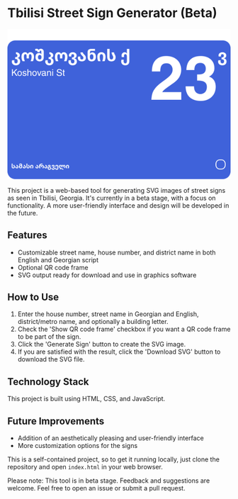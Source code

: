 # Tbilisi Street Sign Generator (Beta)

![Example Street Sign](./exprt-exmple-Koshkovani-street.svg)

This project is a web-based tool for generating SVG images of street signs as seen in Tbilisi, Georgia. It's currently in a beta stage, with a focus on functionality. A more user-friendly interface and design will be developed in the future.

## Features

- Customizable street name, house number, and district name in both English and Georgian script
- Optional QR code frame
- SVG output ready for download and use in graphics software

## How to Use

1. Enter the house number, street name in Georgian and English, district/metro name, and optionally a building letter.
2. Check the 'Show QR code frame' checkbox if you want a QR code frame to be part of the sign.
3. Click the 'Generate Sign' button to create the SVG image.
4. If you are satisfied with the result, click the 'Download SVG' button to download the SVG file.

## Technology Stack

This project is built using HTML, CSS, and JavaScript. 

## Future Improvements

- Addition of an aesthetically pleasing and user-friendly interface
- More customization options for the signs

This is a self-contained project, so to get it running locally, just clone the repository and open `index.html` in your web browser.

Please note: This tool is in beta stage. Feedback and suggestions are welcome. Feel free to open an issue or submit a pull request.
